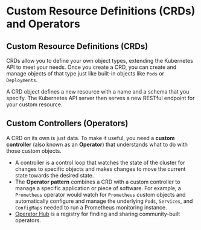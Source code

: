 # Custom Resource Definitions (CRDs) and Operators

## Custom Resource Definitions (CRDs)

CRDs allow you to define your own object types, extending the Kubernetes API to meet your needs. Once you create a CRD, you can create and manage objects of that type just like built-in objects like `Pods` or `Deployments`.

A CRD object defines a new resource with a name and a schema that you specify. The Kubernetes API server then serves a new RESTful endpoint for your custom resource.

## Custom Controllers (Operators)

A CRD on its own is just data. To make it useful, you need a **custom controller** (also known as an **Operator**) that understands what to do with those custom objects.

*   A controller is a control loop that watches the state of the cluster for changes to specific objects and makes changes to move the current state towards the desired state.
*   The **Operator pattern** combines a CRD with a custom controller to manage a specific application or piece of software. For example, a `Prometheus` operator would watch for `Prometheus` custom objects and automatically configure and manage the underlying `Pods`, `Services`, and `ConfigMaps` needed to run a Prometheus monitoring instance.
*   [Operator Hub](https://operatorhub.io/) is a registry for finding and sharing community-built operators.
